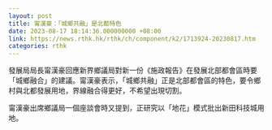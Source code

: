 ```yaml
---
layout: post
title: 甯漢豪：「城鄉共融」是北都特色
date: 2023-08-17 18:14:36.000000000 +08:00
link: https://news.rthk.hk/rthk/ch/component/k2/1713924-20230817.htm
categories: rthk
---
```


發展局局長甯漢豪回應新界鄉議局對新一份《施政報告》在發展北部都會區時要「城鄉融合」的建議。甯漢豪表示，「城鄉共融」正是北部都會區的特色，要令鄉村與北都發展用地，界線融合得更好，不希望出現切割。

甯漢豪出席鄉議局一個座談會時又提到，正研究以「地花」模式批出新田科技城用地。
